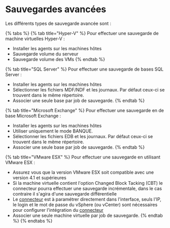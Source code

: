 # Sauvegardes avancées

Les différents types de sauvegarde avancée sont :

{% tabs %}
{% tab title="Hyper-V" %}
Pour effectuer une sauvegarde de machine virtuelles Hyper-V : 

* Installer les agents sur les machines hôtes
* Sauvegarde volume du serveur
* Sauvegarde volume des VMs
{% endtab %}

{% tab title="SQL Server" %}
Pour effectuer une sauvegarde de bases SQL Server : 

* Installer les agents sur les machines hôtes
* Sélectionner les fichiers MDF/NDF et les journaux. Par défaut ceux-ci se trouvent dans le même répertoire.
* Associer une seule base par job de sauvegarde.
{% endtab %}

{% tab title="Microsoft Exchange" %}
Pour effectuer une sauvegarde en de base Microsoft Exchange : 

* Installer les agents sur les machines hôtes
* Utiliser uniquement le mode BANQUE.
* Sélectionner les fichiers EDB et les journaux. Par défaut ceux-ci se trouvent dans le même répertoire.
*  Associer une seule base par job de sauvegarde.
{% endtab %}

{% tab title="VMware ESX" %}
Pour effectuer une sauvegarde en utilisant VMware ESX : 

* Assurez vous que la version VMware ESX soit compatible avec une version 4.1 et supérieures
* Si la machine virtuelle contient l'option Changed Block Tacking \(CBT\) le connecteur pourra effectuer une sauvegarde incrémentale, dans le cas contraire il s'agira d'une sauvegarde différentielle
* Le [connecteur](https://docs.yoobackup.fr/~/edit/drafts/-LZZqqmegTeaDH7RMDwR/installation/installation-des-agents-de-sauvegarde/configuration-connecteur-vmware) est à paramétrer directement dans l'interface, seuls l'IP, le login et le mot de passe du vSphere \(ou vCenter\) sont nécessaires pour configurer l'intégration du [connecteur](https://docs.yoobackup.fr/~/edit/drafts/-LZZqqmegTeaDH7RMDwR/installation/installation-des-agents-de-sauvegarde/configuration-connecteur-vmware)
*  Associer une seule machine virtuelle par job de sauvegarde.
{% endtab %}
{% endtabs %}

